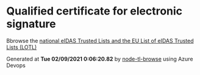 # Qualified certificate for electronic signature 
 Bbrowse the [national eIDAS Trusted Lists and the EU List of eIDAS Trusted Lists (LOTL)](https://webgate.ec.europa.eu/tl-browser/#/) 
 
 
Generated at **Tue 02/09/2021  0:06:20.82** by [node-tl-browse](https://github.com/ymedlop/node-tl-browser) using Azure Devops 
